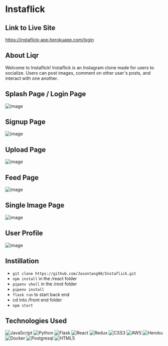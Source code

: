 # Instaflick

## Link to Live Site

https://instaflick-app.herokuapp.com/login

## About Liqr

Welcome to Instaflick! Instaflick is an Instagram clone made for users to socialize. Users can post images, comment on other user's posts, and interact with one another.

## Splash Page / Login Page
![image](https://user-images.githubusercontent.com/100460237/182057373-25195e3d-cd46-4646-8289-6070394add9e.png)

## Signup Page
![image](https://user-images.githubusercontent.com/100460237/182057464-caba09ef-2222-4c5c-8c64-476ffd1cb41a.png)

## Upload Page
![image](https://user-images.githubusercontent.com/100460237/182058618-79428d11-76a4-42f2-8f81-0c9cf388812e.png)

## Feed Page
![image](https://user-images.githubusercontent.com/100460237/182058808-ba8e25dc-2bfb-4d67-a267-396c67fec01e.png)

## Single Image Page
![image](https://user-images.githubusercontent.com/100460237/182060340-9b99ffbf-d5cc-49d8-9df5-f98fa5166abd.png)

## User Profile
![image](https://user-images.githubusercontent.com/100460237/182059178-9962f507-3f78-499b-bf95-dda694a7acf8.png)

## Instillation 
* ```git clone https://github.com/Jasontang98/Instaflick.git```
* ```npm install``` in the /react folder
* ```pipenv shell``` in the /root folder
* ```pipenv install```
* ```flask run``` to start back end
* cd into /front end folder
* ```npm start```

## Technologies Used
![JavaScript](https://img.shields.io/badge/javascript-%23323330.svg?style=for-the-badge&logo=javascript&logoColor=%23F7DF1E)
![Python](https://img.shields.io/badge/Python-FFD43B?style=for-the-badge&logo=python&logoColor=blue)
![Flask](https://img.shields.io/badge/Flask-000000?style=for-the-badge&logo=flask&logoColor=white)
![React](https://img.shields.io/badge/react-%2320232a.svg?style=for-the-badge&logo=react&logoColor=%2361DAFB)
![Redux](https://img.shields.io/badge/redux-%23593d88.svg?style=for-the-badge&logo=redux&logoColor=white)
![CSS3](https://img.shields.io/badge/css3-%231572B6.svg?style=for-the-badge&logo=css3&logoColor=white)
![AWS](https://img.shields.io/badge/AWS-%23FF9900.svg?style=for-the-badge&logo=amazon-aws&logoColor=white)
![Heroku](https://img.shields.io/badge/heroku-%23430098.svg?style=for-the-badge&logo=heroku&logoColor=white)
![Docker](https://img.shields.io/badge/Docker-2CA5E0?style=for-the-badge&logo=docker&logoColor=white)
![Postgresql](https://img.shields.io/badge/PostgreSQL-316192?style=for-the-badge&logo=postgresql&logoColor=white)
![HTML5](https://img.shields.io/badge/html5-%23E34F26.svg?style=for-the-badge&logo=html5&logoColor=white)
